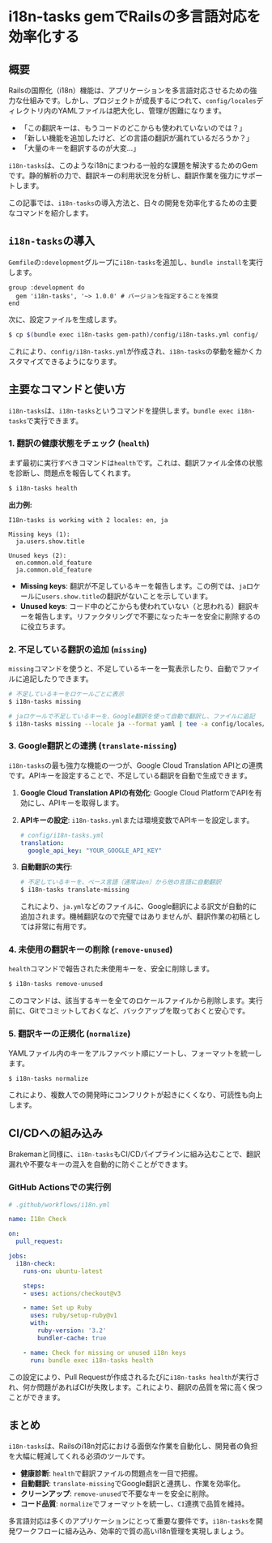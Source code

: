# i18n-tasks gemでRailsの多言語対応を効率化する

## 概要

Railsの国際化（i18n）機能は、アプリケーションを多言語対応させるための強力な仕組みです。しかし、プロジェクトが成長するにつれて、`config/locales`ディレクトリ内のYAMLファイルは肥大化し、管理が困難になります。

-   「この翻訳キーは、もうコードのどこからも使われていないのでは？」
-   「新しい機能を追加したけど、どの言語の翻訳が漏れているだろうか？」
-   「大量のキーを翻訳するのが大変...」

`i18n-tasks`は、このようなi18nにまつわる一般的な課題を解決するためのGemです。静的解析の力で、翻訳キーの利用状況を分析し、翻訳作業を強力にサポートします。

この記事では、`i18n-tasks`の導入方法と、日々の開発を効率化するための主要なコマンドを紹介します。

## `i18n-tasks`の導入

`Gemfile`の`:development`グループに`i18n-tasks`を追加し、`bundle install`を実行します。

```ruby:Gemfile
group :development do
  gem 'i18n-tasks', '~> 1.0.0' # バージョンを指定することを推奨
end
```

次に、設定ファイルを生成します。

```bash
$ cp $(bundle exec i18n-tasks gem-path)/config/i18n-tasks.yml config/
```

これにより、`config/i18n-tasks.yml`が作成され、`i18n-tasks`の挙動を細かくカスタマイズできるようになります。

## 主要なコマンドと使い方

`i18n-tasks`は、`i18n-tasks`というコマンドを提供します。`bundle exec i18n-tasks`で実行できます。

### 1. 翻訳の健康状態をチェック (`health`)

まず最初に実行すべきコマンドは`health`です。これは、翻訳ファイル全体の状態を診断し、問題点を報告してくれます。

```bash
$ i18n-tasks health
```

**出力例:**

```
I18n-tasks is working with 2 locales: en, ja

Missing keys (1):
  ja.users.show.title

Unused keys (2):
  en.common.old_feature
  ja.common.old_feature
```

-   **Missing keys**: 翻訳が不足しているキーを報告します。この例では、`ja`ロケールに`users.show.title`の翻訳がないことを示しています。
-   **Unused keys**: コード中のどこからも使われていない（と思われる）翻訳キーを報告します。リファクタリングで不要になったキーを安全に削除するのに役立ちます。

### 2. 不足している翻訳の追加 (`missing`)

`missing`コマンドを使うと、不足しているキーを一覧表示したり、自動でファイルに追記したりできます。

```bash
# 不足しているキーをロケールごとに表示
$ i18n-tasks missing

# jaロケールで不足しているキーを、Google翻訳を使って自動で翻訳し、ファイルに追記
$ i18n-tasks missing --locale ja --format yaml | tee -a config/locales/ja.yml
```

### 3. Google翻訳との連携 (`translate-missing`)

`i18n-tasks`の最も強力な機能の一つが、Google Cloud Translation APIとの連携です。APIキーを設定することで、不足している翻訳を自動で生成できます。

1.  **Google Cloud Translation APIの有効化**: Google Cloud PlatformでAPIを有効にし、APIキーを取得します。
2.  **APIキーの設定**: `i18n-tasks.yml`または環境変数でAPIキーを設定します。

    ```yaml
    # config/i18n-tasks.yml
    translation:
      google_api_key: "YOUR_GOOGLE_API_KEY"
    ```

3.  **自動翻訳の実行**:

    ```bash
    # 不足しているキーを、ベース言語（通常はen）から他の言語に自動翻訳
    $ i18n-tasks translate-missing
    ```

    これにより、`ja.yml`などのファイルに、Google翻訳による訳文が自動的に追加されます。機械翻訳なので完璧ではありませんが、翻訳作業の初稿としては非常に有用です。

### 4. 未使用の翻訳キーの削除 (`remove-unused`)

`health`コマンドで報告された未使用キーを、安全に削除します。

```bash
$ i18n-tasks remove-unused
```

このコマンドは、該当するキーを全てのロケールファイルから削除します。実行前に、Gitでコミットしておくなど、バックアップを取っておくと安心です。

### 5. 翻訳キーの正規化 (`normalize`)

YAMLファイル内のキーをアルファベット順にソートし、フォーマットを統一します。

```bash
$ i18n-tasks normalize
```

これにより、複数人での開発時にコンフリクトが起きにくくなり、可読性も向上します。

## CI/CDへの組み込み

Brakemanと同様に、`i18n-tasks`もCI/CDパイプラインに組み込むことで、翻訳漏れや不要なキーの混入を自動的に防ぐことができます。

### GitHub Actionsでの実行例

```yaml
# .github/workflows/i18n.yml

name: I18n Check

on:
  pull_request:

jobs:
  i18n-check:
    runs-on: ubuntu-latest

    steps:
    - uses: actions/checkout@v3

    - name: Set up Ruby
      uses: ruby/setup-ruby@v1
      with:
        ruby-version: '3.2'
        bundler-cache: true

    - name: Check for missing or unused i18n keys
      run: bundle exec i18n-tasks health
```

この設定により、Pull Requestが作成されるたびに`i18n-tasks health`が実行され、何か問題があればCIが失敗します。これにより、翻訳の品質を常に高く保つことができます。

## まとめ

`i18n-tasks`は、Railsのi18n対応における面倒な作業を自動化し、開発者の負担を大幅に軽減してくれる必須のツールです。

-   **健康診断**: `health`で翻訳ファイルの問題点を一目で把握。
-   **自動翻訳**: `translate-missing`でGoogle翻訳と連携し、作業を効率化。
-   **クリーンアップ**: `remove-unused`で不要なキーを安全に削除。
-   **コード品質**: `normalize`でフォーマットを統一し、`CI`連携で品質を維持。

多言語対応は多くのアプリケーションにとって重要な要件です。`i18n-tasks`を開発ワークフローに組み込み、効率的で質の高いi18n管理を実現しましょう。
